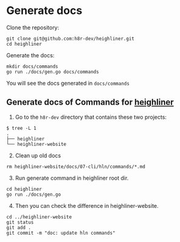 # Generate docs

Clone the repository:

```
git clone git@github.com:h8r-dev/heighliner.git
cd heighliner
```

Generate the docs:

```
mkdir docs/commands
go run ./docs/gen.go docs/commands
```

You will see the docs generated in `docs/commands`

## Generate docs of Commands for [heighliner](https://heighliner.dev/docs/cli/hln/commands/hln)

1. Go to the `h8r-dev` directory that contains these two projects:

```shell
$ tree -L 1
.
├── heighliner
└── heighliner-website
```

2. Clean up old docs

```shell
rm heighliner-website/docs/07-cli/hln/commands/*.md
```

3. Run generate command in heighliner root dir.

```shell
cd heighliner
go run ./docs/gen.go
```

4. Then you can check the difference in heighliner-website.

```shell
cd ../heighliner-website
git status
git add .
git commit -m "doc: update hln commands"
```